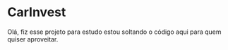 # CarInvest
Olá, fiz esse projeto para estudo estou soltando o código aqui para quem quiser aproveitar.
